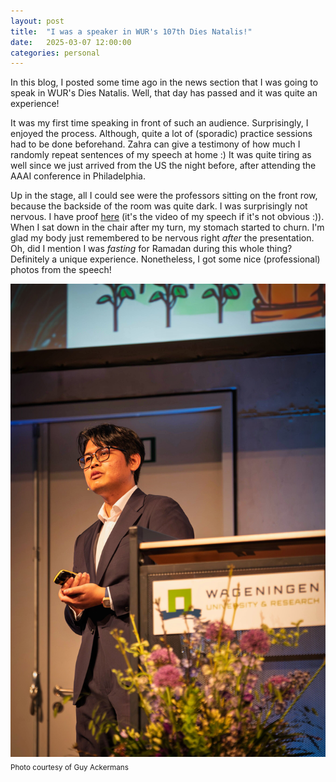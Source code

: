 ```yaml
---
layout: post
title:  "I was a speaker in WUR's 107th Dies Natalis!"
date:   2025-03-07 12:00:00
categories: personal
---
```


In this blog, I posted some time ago in the news section that I was going to speak in WUR's Dies Natalis.
Well, that day has passed and it was quite an experience!

It was my first time speaking in front of such an audience. Surprisingly, I enjoyed the process.
Although, quite a lot of (sporadic) practice sessions had to be done beforehand.
Zahra can give a testimony of how much I randomly repeat sentences of my speech at home :)
It was quite tiring as well since we just arrived from the US the night before, after attending the AAAI
conference in Philadelphia.

Up in the stage, all I could see were the professors sitting on the front row, because the backside of the room 
was quite dark.
I was surprisingly not nervous. I have proof [here](https://youtu.be/DMepAa0BWOc?si=taKipNlbT_RQGMKr)
(it's the video of my speech if it's not obvious :)).
When I sat down in the chair after my turn, my stomach started to churn. I'm glad my body just remembered to be
nervous right _after_ the presentation. Oh, did I mention I was _fasting_ for Ramadan during this whole thing?
Definitely a unique experience.
Nonetheless, I got some nice (professional) photos from the speech!

![](/images/posts/dies.jpg)
<sub>Photo courtesy of Guy Ackermans</sub>